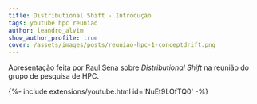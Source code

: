 ```yaml
---
title: Distributional Shift - Introdução
tags: youtube hpc reuniao
author: leandro_alvim
show_author_profile: true
cover: /assets/images/posts/reuniao-hpc-1-conceptdrift.png
---
```


Apresentação feita por [Raul Sena](http://raulferreira.com.br/) sobre _Distributional Shift_ na reunião do grupo de pesquisa de HPC.

<div>{%- include extensions/youtube.html id='NuEt9LOfTQ0' -%}</div>
